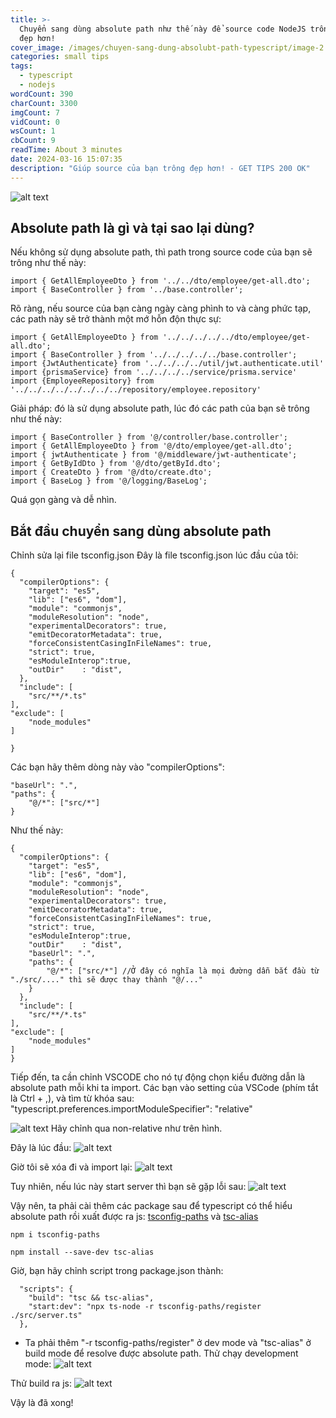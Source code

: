 ```yaml
---
title: >-
  Chuyển sang dùng absolute path như thế này để source code NodeJS trông gọn và
  đẹp hơn!
cover_image: /images/chuyen-sang-dung-absolubt-path-typescript/image-2.png
categories: small tips
tags:
  - typescript
  - nodejs
wordCount: 390
charCount: 3300
imgCount: 7
vidCount: 0
wsCount: 1
cbCount: 9
readTime: About 3 minutes
date: 2024-03-16 15:07:35
description: "Giúp source của bạn trông đẹp hơn! - GET TIPS 200 OK"
---
```

![alt text](/images/chuyen-sang-dung-absolubt-path-typescript/image-2.png)
## Absolute path là gì và tại sao lại dùng?
Nếu không sử dụng absolute path, thì path trong source code của bạn sẽ trông như thế này:

```
import { GetAllEmployeeDto } from '../../dto/employee/get-all.dto';
import { BaseController } from '../base.controller';
```

Rõ ràng, nếu source của bạn càng ngày càng phình to và càng phức tạp, các path này sẽ trở thành một mớ hỗn độn thực sự:

```
import { GetAllEmployeeDto } from '../../../../../dto/employee/get-all.dto';
import { BaseController } from '../../../../../base.controller';
import {JwtAuthenticate} from '../../../../util/jwt.authenticate.util'
import {prismaService} from '../../../../service/prisma.service'
import {EmployeeRepository} from '../../../../../../../../repository/employee.repository'
```

Giải pháp: đó là sử dụng absolute path, lúc đó các path của bạn sẽ trông như thế này:
```
import { BaseController } from '@/controller/base.controller';
import { GetAllEmployeeDto } from '@/dto/employee/get-all.dto';
import { jwtAuthenticate } from '@/middleware/jwt-authenticate';
import { GetByIdDto } from '@/dto/getById.dto';
import { CreateDto } from '@/dto/create.dto';
import { BaseLog } from '@/logging/BaseLog';
```

Quá gọn gàng và dễ nhìn.

## Bắt đầu chuyển sang dùng absolute path
Chỉnh sửa lại file tsconfig.json
Đây là file tsconfig.json lúc đầu của tôi:

```
{
  "compilerOptions": {
    "target": "es5",
    "lib": ["es6", "dom"],
    "module": "commonjs",
    "moduleResolution": "node",
    "experimentalDecorators": true,
    "emitDecoratorMetadata": true,
    "forceConsistentCasingInFileNames": true,
    "strict": true,
    "esModuleInterop":true,
    "outDir"    : "dist",
  },
  "include": [
    "src/**/*.ts"
],
"exclude": [
    "node_modules"
]

}
```

Các bạn hãy thêm dòng này vào "compilerOptions":

```
"baseUrl": ".",
"paths": {
    "@/*": ["src/*"]
}
```
Như thế này:
```
{
  "compilerOptions": {
    "target": "es5",
    "lib": ["es6", "dom"],
    "module": "commonjs",
    "moduleResolution": "node",
    "experimentalDecorators": true,
    "emitDecoratorMetadata": true,
    "forceConsistentCasingInFileNames": true,
    "strict": true,
    "esModuleInterop":true,
    "outDir"    : "dist",
    "baseUrl": ".", 
    "paths": {
        "@/*": ["src/*"] //Ở đây có nghĩa là mọi đường dẫn bắt đầu từ "./src/...." thì sẽ được thay thành "@/..."
    }
  },
  "include": [
    "src/**/*.ts"
],
"exclude": [
    "node_modules"
]
}
```

Tiếp đến, ta cần chỉnh VSCODE cho nó tự động chọn kiểu đường dẫn là absolute path mỗi khi ta import.
Các bạn vào setting của VSCode (phím tắt là Ctrl + ,), và tìm từ khóa sau: 
"typescript.preferences.importModuleSpecifier": "relative"

![alt text](/images/chuyen-sang-dung-absolubt-path-typescript/Screenshot_20240316_153423.png)
Hãy chỉnh qua non-relative như trên hình.

Đây là lúc đầu:
![alt text](/images/chuyen-sang-dung-absolubt-path-typescript/image.png)

Giờ tôi sẽ xóa đi và import lại:
![alt text](/images/chuyen-sang-dung-absolubt-path-typescript/image-1.png)

Tuy nhiên, nếu lúc này start server thì bạn sẽ gặp lỗi sau:
![alt text](/images/chuyen-sang-dung-absolubt-path-typescript/Screenshot_20240316_155926.png)

Vậy nên, ta phải cài thêm các package sau để typescript có thể hiểu absolute path rồi xuất được ra js: [tsconfig-paths](https://www.npmjs.com/package/tsconfig-paths) và [tsc-alias](https://www.npmjs.com/package/tsc-alias)
```
npm i tsconfig-paths
```

```
npm install --save-dev tsc-alias
```

Giờ, bạn hãy chỉnh script trong package.json thành:
```
  "scripts": {
    "build": "tsc && tsc-alias",
    "start:dev": "npx ts-node -r tsconfig-paths/register ./src/server.ts"
  },
```

- Ta phải thêm "-r tsconfig-paths/register" ở dev mode và "tsc-alias" ở build mode để resolve được absolute path.
Thử chạy development mode:
![alt text](/images/chuyen-sang-dung-absolubt-path-typescript/image-4.png)

Thử build ra js:
![alt text](/images/chuyen-sang-dung-absolubt-path-typescript/image-5.png)

Vậy là đã xong!